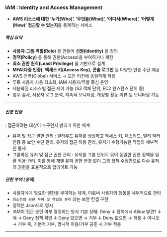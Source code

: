 ### IAM : Identity and Access Management
- **AWS 리소스에 대한 ‘누가(Who)’, ‘무엇을(What)’, ‘어디서(Where)’, ‘어떻게(How)’ 접근할 수 있는지**를 통제하는 서비스

##### 핵심 요약
- **사용자·그룹·역할(Role)** 을 만들어 **신원(Identity)** 을 정의
- **정책(Policy)** 을 통해 권한(Access)을 부여하거나 제한
- **최소 권한 원칙(Least Privilege)** 을 기반으로 설계
- **MFA(다중 인증)**, **액세스 키(Access Key)**, **콘솔 로그인** 등 다양한 인증 수단 제공
- AWS 전역(Global) 서비스 → 모든 리전에 동일하게 적용
- 루트 사용자 사용 최소화, IAM 사용자/역할 중심 운영
- 세분화된 리소스별 접근 제어 가능 (S3 객체 단위, EC2 인스턴스 단위 등)
- 업무 감사, 사용자 로그 분석, 지속적 모니터링, 계정별 활동 리뷰 등 모니터링 가능

---
##### 신분 인증
: 접근하려는 대상이 누구인지 밝히기 위한 체계
- 유저 및 접근 권한 관리 : 클라우드 유저를 생성하고 액세스 키, 패스워드, 멀티 팩터 인증 등 보안 수단 관리. 유저의 접근 허용 관리, 유저가 수행가능한 작업의 세부적인 통제
- 그룹화된 유저 및 접근 권한 관리 : 유저를 그룹 단위로 묶어 동일한 권한 정책을 일괄 적용·관리. 이를 통해 개별 유저 권한 변경 없이 그룹 정책 수정만으로 다수 유저의 권한을 효율적으로 업데이트 가능 

##### 권한 부여 (정책)
- 사용자에게 필요한 권한을 부여하는 체계, 이로써 사용자의 행동을 세부적으로 관리
- `최소한의 권한 부여 및 책임의 분리` 라는 보안 컨셉 구현
- 정책은 Json으로 명시
-  IAM이 접근 승인 여부 결정하는 방식
		기본 상태: Deny
		↓
		정책에서 Allow 발견?
		  ↓ 예 → Deny 정책 확인
		    ↓ Deny 있으면 → 거부
		    ↓ Deny 없으면 → 허용
		  ↓ 아니오 → 거부
즉, 기본적 거부, 명시적 허용/거부 공존 시 거부 적용

---

